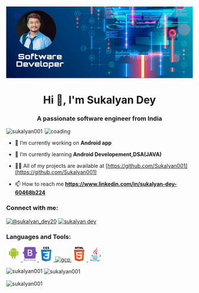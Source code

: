 ![logo](https://github.com/Sukalyan001/Sukalyan001/blob/main/raj.jpg)
<h1 align="center">Hi 👋, I'm Sukalyan Dey</h1>
<h3 align="center">A passionate software engineer from India</h3>
<img align="right"alt ="coading" width="400"src="https://camo.githubusercontent.com/a4c584bce1c41271485d28f92aaf9f581b3c88b68ca723b6edfd58b4ba988c2b/68747470733a2f2f63646e2e6472696262626c652e636f6d2f75736572732f313138373833362f73637265656e73686f74732f363533393432392f70726f6772616d65722e676966">

<p align="left"> <img src="https://komarev.com/ghpvc/?username=sukalyan001&label=Profile%20views&color=0e75b6&style=flat" alt="sukalyan001" /> </p>

- 🔭 I’m currently working on **Android app**

- 🌱 I’m currently learning **Android Developement,DSA(JAVA)**

- 👨‍💻 All of my projects are available at [https://github.com/Sukalyan001](https://github.com/Sukalyan001)

- 📫 How to reach me **https://www.linkedin.com/in/sukalyan-dey-60468b224**

<h3 align="left">Connect with me:</h3>
<p align="left">
<a href="https://twitter.com/@sukalyan_dey20" target="blank"><img align="center" src="https://raw.githubusercontent.com/rahuldkjain/github-profile-readme-generator/master/src/images/icons/Social/twitter.svg" alt="@sukalyan_dey20" height="30" width="40" /></a>
<a href="https://linkedin.com/in/sukalyan dey" target="blank"><img align="center" src="https://raw.githubusercontent.com/rahuldkjain/github-profile-readme-generator/master/src/images/icons/Social/linked-in-alt.svg" alt="sukalyan dey" height="30" width="40" /></a>
</p>

<h3 align="left">Languages and Tools:</h3>
<p align="left"> <a href="https://developer.android.com" target="_blank" rel="noreferrer"> <img src="https://raw.githubusercontent.com/devicons/devicon/master/icons/android/android-original-wordmark.svg" alt="android" width="40" height="40"/> </a> <a href="https://getbootstrap.com" target="_blank" rel="noreferrer"> <img src="https://raw.githubusercontent.com/devicons/devicon/master/icons/bootstrap/bootstrap-plain-wordmark.svg" alt="bootstrap" width="40" height="40"/> </a> <a href="https://www.w3schools.com/css/" target="_blank" rel="noreferrer"> <img src="https://raw.githubusercontent.com/devicons/devicon/master/icons/css3/css3-original-wordmark.svg" alt="css3" width="40" height="40"/> </a> <a href="https://cloud.google.com" target="_blank" rel="noreferrer"> <img src="https://www.vectorlogo.zone/logos/google_cloud/google_cloud-icon.svg" alt="gcp" width="40" height="40"/> </a> <a href="https://www.w3.org/html/" target="_blank" rel="noreferrer"> <img src="https://raw.githubusercontent.com/devicons/devicon/master/icons/html5/html5-original-wordmark.svg" alt="html5" width="40" height="40"/> </a> <a href="https://www.java.com" target="_blank" rel="noreferrer"> <img src="https://raw.githubusercontent.com/devicons/devicon/master/icons/java/java-original.svg" alt="java" width="40" height="40"/> </a> </p>

<p><img align="left" src="https://github-readme-stats.vercel.app/api/top-langs?username=sukalyan001&show_icons=true&locale=en&layout=compact" alt="sukalyan001" /></p>

<p>&nbsp;<img align="center" src="https://github-readme-stats.vercel.app/api?username=sukalyan001&show_icons=true&locale=en" alt="sukalyan001" /></p>

<p><img align="center" src="https://github-readme-streak-stats.herokuapp.com/?user=sukalyan001&" alt="sukalyan001" /></p>
